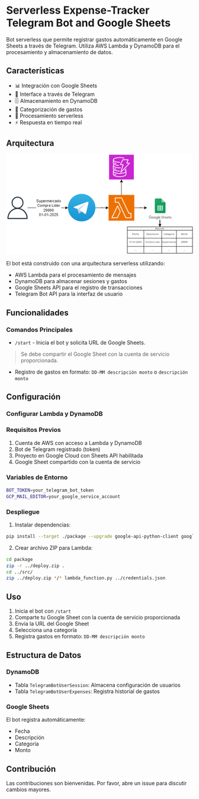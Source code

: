 # Serverless Expense-Tracker Telegram Bot and Google Sheets

Bot serverless que permite registrar gastos automáticamente en Google Sheets a través de Telegram. Utiliza AWS Lambda y DynamoDB para el procesamiento y almacenamiento de datos.

## Características

- 📊 Integración con Google Sheets
- 💬 Interface a través de Telegram
- 🗄️ Almacenamiento en DynamoDB
- 📱 Categorización de gastos
- 🔄 Procesamiento serverless
- ⚡ Respuesta en tiempo real

## Arquitectura

![Arquitectura](./docs/architecture.png)

El bot está construido con una arquitectura serverless utilizando:

- AWS Lambda para el procesamiento de mensajes
- DynamoDB para almacenar sesiones y gastos
- Google Sheets API para el registro de transacciones
- Telegram Bot API para la interfaz de usuario

## Funcionalidades

### Comandos Principales

- `/start` - Inicia el bot y solicita URL de Google Sheets. 
> Se debe compartir el Google Sheet con la cuenta de servicio proporcionada.
- Registro de gastos en formato: `DD-MM descripción monto` o `descripción monto`


## Configuración

### Configurar Lambda y DynamoDB

### Requisitos Previos

1. Cuenta de AWS con acceso a Lambda y DynamoDB
2. Bot de Telegram registrado (token)
3. Proyecto en Google Cloud con Sheets API habilitada
4. Google Sheet compartido con la cuenta de servicio

### Variables de Entorno

```bash
BOT_TOKEN=your_telegram_bot_token
GCP_MAIL_EDITOR=your_google_service_account
```

### Despliegue

1. Instalar dependencias:
```bash
pip install --target ./package --upgrade google-api-python-client google-auth-httplib2 google-auth-oauthlib boto3
```

2. Crear archivo ZIP para Lambda:
```bash
cd package
zip -r ../deploy.zip .
cd ../src/
zip ../deploy.zip */* lambda_function.py ../credentials.json
```

## Uso

1. Inicia el bot con `/start`
2. Comparte tu Google Sheet con la cuenta de servicio proporcionada
3. Envía la URL del Google Sheet
4. Selecciona una categoría
5. Registra gastos en formato: `DD-MM descripción monto`

## Estructura de Datos

### DynamoDB

- Tabla `TelegramBotUserSession`: Almacena configuración de usuarios
- Tabla `TelegramBotUserExpenses`: Registra historial de gastos

### Google Sheets

El bot registra automáticamente:
- Fecha
- Descripción
- Categoría
- Monto

## Contribución

Las contribuciones son bienvenidas. Por favor, abre un issue para discutir cambios mayores.
